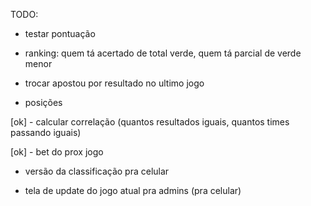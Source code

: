 TODO:

- testar pontuação

- ranking: quem tá acertado de total verde, quem tá parcial de verde menor
- trocar apostou por resultado no ultimo jogo
- posições

[ok] - calcular correlação (quantos resultados iguais, quantos times passando iguais)

[ok] - bet do prox jogo

- versão da classificação pra celular

- tela de update do jogo atual pra admins (pra celular)


